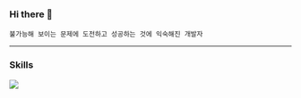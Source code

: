 ### Hi there 👋

```
불가능해 보이는 문제에 도전하고 성공하는 것에 익숙해진 개발자  
```  
---

### Skills

<img src="https://img.shields.io/badge/Android-3DDC84?style=flat-square&logo=Android&logoColor=white"/>

